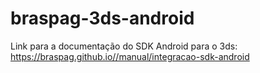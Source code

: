 # braspag-3ds-android

Link para a documentação do SDK Android para o 3ds: https://braspag.github.io//manual/integracao-sdk-android

